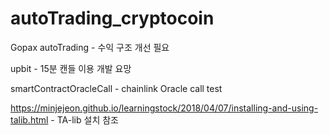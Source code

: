 # autoTrading_cryptocoin
Gopax autoTrading - 수익 구조 개선 필요

upbit - 15분 캔들 이용 개발 요망

smartContractOracleCall - chainlink Oracle call test

https://minjejeon.github.io/learningstock/2018/04/07/installing-and-using-talib.html - TA-lib 설치 참조
